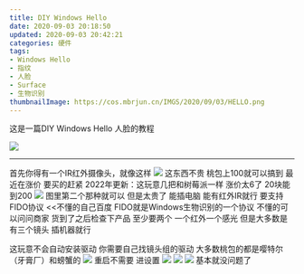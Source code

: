 ```yaml
---
title: DIY Windows Hello
date: 2020-09-03 20:18:50
updated: 2020-09-03 20:42:21
categories: 硬件
tags:
- Windows Hello
- 指纹
- 人脸
- Surface
- 生物识别
thumbnailImage: https://cos.mbrjun.cn/IMGS/2020/09/03/HELLO.png
---
```

这是一篇DIY Windows Hello 人脸的教程
<!-- more -->
![  ][1]

----------
首先你得有一个IR红外摄像头，就像这样
![  ][2]
这东西不贵 桃包上100就可以搞到 最近在涨价 要买的赶紧
2022年更新：这玩意几把和树莓派一样 涨价太6了 20块能到200
![  ][3]
图里第二个那种就可以 但是太贵了
能插电脑 能有红外IR就行 要支持FIDO协议 <<不懂的自己百度
FIDO就是Windows生物识别的一个协议
不懂的可以问问商家
货到了之后检查下产品 至少要两个 一个红外一个感光 但是大多数是有三个镜头
插机器就行

这玩意不会自动安装驱动
你需要自己找镜头组的驱动 大多数桃包的都是嘤特尔（牙膏厂）和螃蟹的
![  ][4]
重启不需要
进设置
![  ][5]
![  ][6]
![  ][7]
基本就没问题了


  [1]: https://cos.mbrjun.cn/IMGS/2020/09/03/HELLO.png
  [2]: https://cos.mbrjun.cn/IMGS/2020/09/03/CAM.jpg
  [3]: https://cos.mbrjun.cn/IMGS/2020/09/03/tb.jpg
  [4]: https://cos.mbrjun.cn/IMGS/2020/09/03/dr.png
  [5]: https://cos.mbrjun.cn/IMGS/2020/09/03/ac.png
  [6]: https://cos.mbrjun.cn/IMGS/2020/09/03/he.png
  [7]: https://cos.mbrjun.cn/IMGS/2020/09/03/mb.png